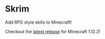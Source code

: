 Skrim
======

Add RPG style skills to Minecraft!

Checkout the [latest release](https://github.com/admiralbolt/skrim/releases/latest) for Minecraft 1.12.2!
